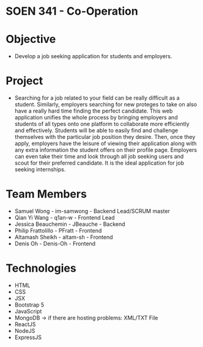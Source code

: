 # SOEN 341 - Co-Operation
# Objective
- Develop a job seeking application for students and employers.

# Project
- Searching for a job related to your field can be really difficult as a student. Similarly, employers searching for new proteges to take on also have a really hard time finding the perfect candidate. This web application unifies the whole process by bringing employers and students of all types onto one platform to collaborate more efficiently and effectively. Students will be able to easily find and challenge themselves with the particular job position they desire. Then, once they apply, employers have the leisure of viewing their application along with any extra information the student offers on their profile page. Employers can even take their time and look through all job seeking users and scout for their preferred candidate. It is the ideal application for job seeking internships.

# Team Members
- Samuel Wong - im-samwong - Backend Lead/SCRUM master
- Qian Yi Wang - q1an-w - Frontend Lead
- Jessica Beauchemin - JBeauche - Backend
- Philip Frattolillo - PFratt - Frontend
- Altamash Sheikh - altam-sh - Frontend 
- Denis Oh - Denis-Oh - Frontend

# Technologies
- HTML
- CSS
- JSX
- Bootstrap 5
- JavaScript
- MongoDB -> if there are hosting problems: XML/TXT File
- ReactJS
- NodeJS
- ExpressJS
